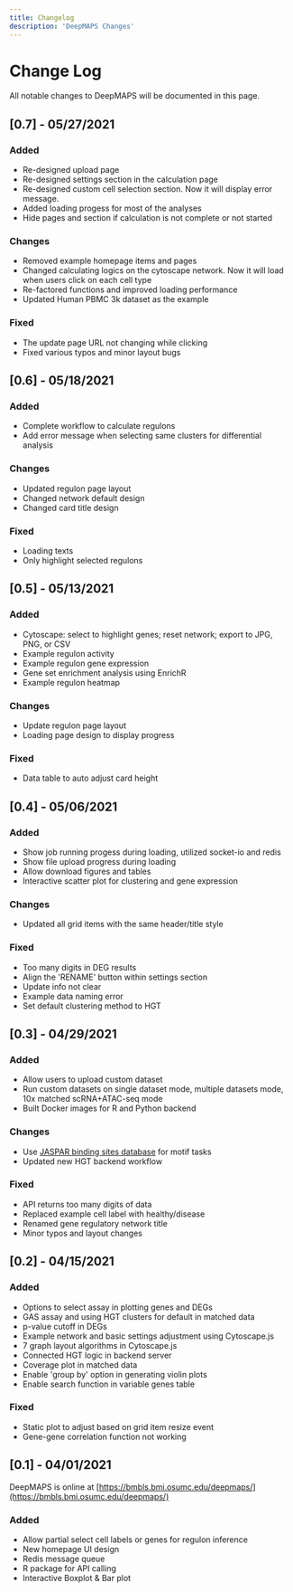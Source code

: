 ```yaml
---
title: Changelog
description: 'DeepMAPS Changes'
---
```


# Change Log

All notable changes to DeepMAPS will be documented in this page.


## [0.7] - 05/27/2021
 
### Added

- Re-designed upload page
- Re-designed settings section in the calculation page
- Re-designed custom cell selection section. Now it will display error message.
- Added loading progess for most of the analyses
- Hide pages and section if calculation is not complete or not started

  
### Changes

- Removed example homepage items and pages
- Changed calculating logics on the cytoscape network. Now it will load when users click on each cell type
- Re-factored functions and improved loading performance
- Updated Human PBMC 3k dataset as the example
### Fixed

- The update page URL not changing while clicking
- Fixed various typos and minor layout bugs

## [0.6] - 05/18/2021
 
### Added

- Complete workflow to calculate regulons
- Add error message when selecting same clusters for differential analysis

### Changes

- Updated regulon page layout
- Changed network default design
- Changed card title design

### Fixed

- Loading texts
- Only highlight selected regulons

## [0.5] - 05/13/2021
 
### Added

- Cytoscape: select to highlight genes; reset network; export to JPG, PNG, or CSV
- Example regulon activity
- Example regulon gene expression
- Gene set enrichment analysis using EnrichR
- Example regulon heatmap

### Changes

- Update regulon page layout
- Loading page design to display progress

### Fixed

- Data table to auto adjust card height


## [0.4] - 05/06/2021
 
### Added

- Show job running progess during loading, utilized socket-io and redis
- Show file upload progress during loading
- Allow download figures and tables
- Interactive scatter plot for clustering and gene expression

### Changes

- Updated all grid items with the same header/title style

### Fixed

- Too many digits in DEG results
- Align the 'RENAME' button within settings section
- Update info not clear
- Example data naming error
- Set default clustering method to HGT

## [0.3] - 04/29/2021

### Added

- Allow users to upload custom dataset
- Run custom datasets on single dataset mode, multiple datasets mode, 10x matched scRNA+ATAC-seq mode
- Built Docker images for R and Python backend

### Changes

- Use [JASPAR binding sites database](http://jaspar.genereg.net/genome-tracks/) for motif tasks
- Updated new HGT backend workflow

### Fixed

- API returns too many digits of data
- Replaced example cell label with healthy/disease
- Renamed gene regulatory network title
- Minor typos and layout changes

## [0.2] - 04/15/2021

### Added

- Options to select assay in plotting genes and DEGs
- GAS assay and using HGT clusters for default in matched data
- p-value cutoff in DEGs
- Example network and basic settings adjustment using Cytoscape.js
- 7 graph layout algorithms in Cytoscape.js
- Connected HGT logic in backend server
- Coverage plot in matched data
- Enable 'group by' option in generating violin plots
- Enable search function in variable genes table

### Fixed

- Static plot to adjust based on grid item resize event
- Gene-gene correlation function not working

## [0.1] - 04/01/2021

DeepMAPS is online at [https://bmbls.bmi.osumc.edu/deepmaps/](https://bmbls.bmi.osumc.edu/deepmaps/)

### Added

- Allow partial select cell labels or genes for regulon inference
- New homepage UI design
- Redis message queue
- R package for API calling
- Interactive Boxplot & Bar plot